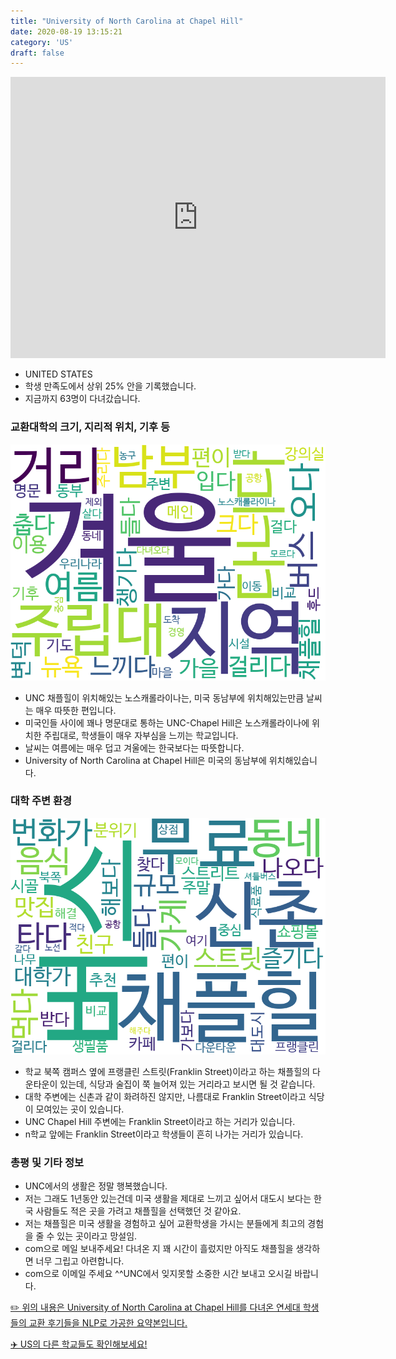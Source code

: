 ```yaml
---
title: "University of North Carolina at Chapel Hill"
date: 2020-08-19 13:15:21
category: 'US'
draft: false
---
```


<iframe
width="600"
height="450"
frameborder="0" style="border:0"
src="https://www.google.com/maps/embed/v1/place?key=AIzaSyC9e1AME-pVmWC4hBpFdu5S4dKzyepa3HQ&q=University+of+North+Carolina+at+Chapel+Hill&center=35.90491220000001,-79.04691340000002&zoom=14" allowfullscreen>
</iframe>

* UNITED STATES
* 학생 만족도에서 상위 25% 안을 기록했습니다.
* 지금까지 63명이 다녀갔습니다. 

### 교환대학의 크기, 지리적 위치, 기후 등

![gen_info-WordCloud](../univ_wordclouds_okt/gen_info/US000223_gen_info_okt.png)

* UNC 채플힐이 위치해있는 노스캐롤라이나는, 미국 동남부에 위치해있는만큼 날씨는 매우 따뜻한 편입니다.
* 미국인들 사이에 꽤나 명문대로 통하는 UNC-Chapel Hill은 노스캐롤라이나에 위치한 주립대로, 학생들이 매우 자부심을 느끼는 학교입니다.
* 날씨는 여름에는 매우 덥고 겨울에는 한국보다는 따뜻합니다.
* University of North Carolina at Chapel Hill은 미국의 동남부에 위치해있습니다.


### 대학 주변 환경

![env_info-WordCloud](../univ_wordclouds_okt/env_info/US000223_env_info_okt.png)

* 학교 북쪽 캠퍼스 옆에 프랭클린 스트릿(Franklin Street)이라고 하는 채플힐의 다운타운이 있는데, 식당과 술집이 쭉 늘어져 있는 거리라고 보시면 될 것 같습니다.
* 대학 주변에는 신촌과 같이 화려하진 않지만, 나름대로 Franklin Street이라고 식당이 모여있는 곳이 있습니다.
* UNC Chapel Hill 주변에는 Franklin Street이라고 하는 거리가 있습니다.
* n학교 앞에는 Franklin Street이라고 학생들이 흔히 나가는 거리가 있습니다.


### 총평 및 기타 정보 
* UNC에서의 생활은 정말 행복했습니다.
* 저는 그래도 1년동안 있는건데 미국 생활을 제대로 느끼고 싶어서 대도시 보다는 한국 사람들도 적은 곳을 가려고 채플힐을 선택했던 것 같아요.
* 저는 채플힐은 미국 생활을 경험하고 싶어 교환학생을 가시는 분들에게 최고의 경험을 줄 수 있는 곳이라고 망설임.
* com으로 메일 보내주세요! 다녀온 지 꽤 시간이 흘렀지만 아직도 채플힐을 생각하면 너무 그립고 아련합니다.
* com으로 이메일 주세요 ^^UNC에서 잊지못할 소중한 시간 보내고 오시길 바랍니다.


[✏️ 위의 내용은 University of North Carolina at Chapel Hill를 다녀온 연세대 학생들의 교환 후기들을 NLP로 가공한 요약본입니다.](http://oia.yonsei.ac.kr/partner/expReport.asp?ucode=US000223&bgbn=A)

[✈️ US의 다른 학교들도 확인해보세요!](https://yonsei-exchange.netlify.app/?category=US)
